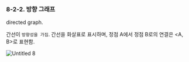 ### 8-2-2. 방향 그래프



directed graph.

간선이 `방향성을 가짐`. 간선을 화살표로 표시하며, 정점 A에서 정점 B로의 연결은 <A, B>로 표현함. 

![Untitled 8](https://user-images.githubusercontent.com/80656733/152335511-876ea974-f82b-44c4-813a-40416acc69c9.png)